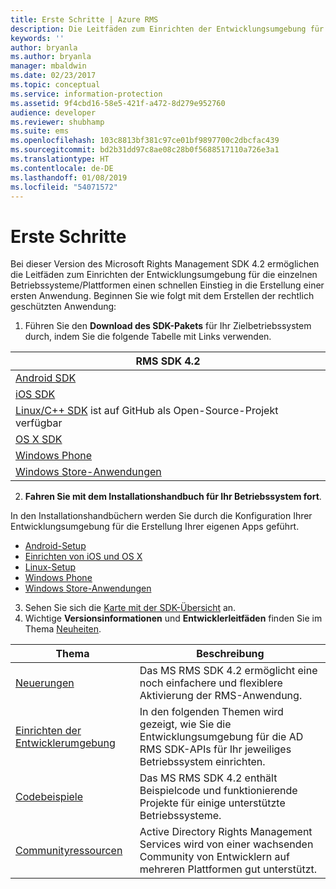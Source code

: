 ```yaml
---
title: Erste Schritte | Azure RMS
description: Die Leitfäden zum Einrichten der Entwicklungsumgebung für die einzelnen Betriebssysteme/Plattformen ermöglichen einen schnellen Einstieg in die Erstellung einer ersten Anwendung.
keywords: ''
author: bryanla
ms.author: bryanla
manager: mbaldwin
ms.date: 02/23/2017
ms.topic: conceptual
ms.service: information-protection
ms.assetid: 9f4cbd16-58e5-421f-a472-8d279e952760
audience: developer
ms.reviewer: shubhamp
ms.suite: ems
ms.openlocfilehash: 103c8813bf381c97ce01bf9897700c2dbcfac439
ms.sourcegitcommit: bd2b31dd97c8ae08c28b0f5688517110a726e3a1
ms.translationtype: HT
ms.contentlocale: de-DE
ms.lasthandoff: 01/08/2019
ms.locfileid: "54071572"
---
```

# <a name="get-started"></a>Erste Schritte

Bei dieser Version des Microsoft Rights Management SDK 4.2 ermöglichen die Leitfäden zum Einrichten der Entwicklungsumgebung für die einzelnen Betriebssysteme/Plattformen einen schnellen Einstieg in die Erstellung einer ersten Anwendung. Beginnen Sie wie folgt mit dem Erstellen der rechtlich geschützten Anwendung:

1. Führen Sie den **Download des SDK-Pakets** für Ihr Zielbetriebssystem durch, indem Sie die folgende Tabelle mit Links verwenden.

  |RMS SDK 4.2|
  |---------------|
  |[Android SDK](https://go.microsoft.com/fwlink/p/?LinkId=404271)|
  |[iOS SDK](https://go.microsoft.com/fwlink/p/?LinkId=404272)|
  |[Linux/C++ SDK](https://github.com/AzureAD/rms-sdk-for-cpp) ist auf GitHub als Open-Source-Projekt verfügbar|
  |[OS X SDK](https://go.microsoft.com/fwlink/p/?LinkId=404273)|
  |[Windows Phone](https://go.microsoft.com/fwlink/p/?LinkId=524758)|
  |[Windows Store-Anwendungen](https://go.microsoft.com/fwlink/p/?LinkID=526163)|

2. **Fahren Sie mit dem Installationshandbuch für Ihr Betriebssystem fort**.

  In den Installationshandbüchern werden Sie durch die Konfiguration Ihrer Entwicklungsumgebung für die Erstellung Ihrer eigenen Apps geführt.
  - [Android-Setup](android-sdk.md)
  - [Einrichten von iOS und OS X](ios-sdk.md)          
  - [Linux-Setup](linux-setup.md)              
  - [Windows Phone](windows-phone-apps.md)     
  - [Windows Store-Anwendungen](winrt-sdk.md)

3. Sehen Sie sich die [Karte mit der SDK-Übersicht](api-reference-4-2.md) an.
4. Wichtige **Versionsinformationen** und **Entwicklerleitfäden** finden Sie im Thema [Neuheiten](release-notes.md).

  |Thema|Beschreibung|
  |-----|-----------|
  |[Neuerungen](release-notes.md)|Das MS RMS SDK 4.2 ermöglicht eine noch einfachere und flexiblere Aktivierung der RMS-Anwendung.|
  |[Einrichten der Entwicklerumgebung](setup-developer-environment.md)|In den folgenden Themen wird gezeigt, wie Sie die Entwicklungsumgebung für die AD RMS SDK-APIs für Ihr jeweiliges Betriebssystem einrichten.|
  |[Codebeispiele](code-examples.md)|Das MS RMS SDK 4.2 enthält Beispielcode und funktionierende Projekte für einige unterstützte Betriebssysteme.|
  |[Communityressourcen](community-resources.md)|Active Directory Rights Management Services wird von einer wachsenden Community von Entwicklern auf mehreren Plattformen gut unterstützt.|
